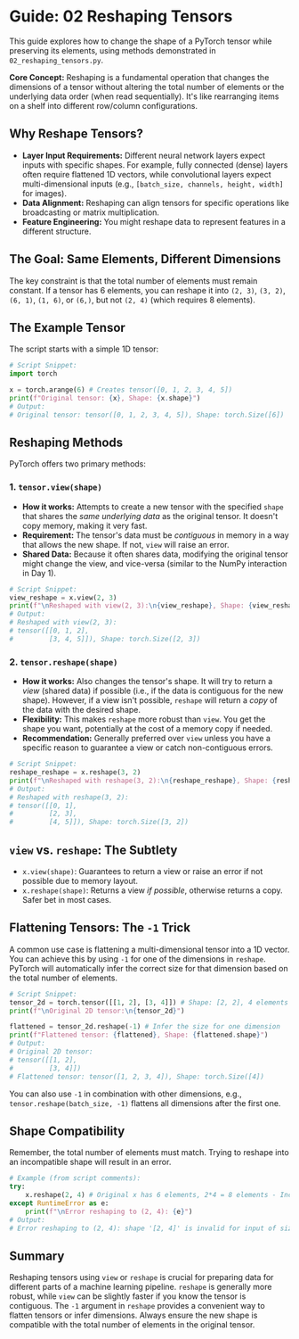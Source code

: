 # Guide: 02 Reshaping Tensors

This guide explores how to change the shape of a PyTorch tensor while preserving its elements, using methods demonstrated in `02_reshaping_tensors.py`.

**Core Concept:** Reshaping is a fundamental operation that changes the dimensions of a tensor without altering the total number of elements or the underlying data order (when read sequentially). It's like rearranging items on a shelf into different row/column configurations.

## Why Reshape Tensors?

- **Layer Input Requirements:** Different neural network layers expect inputs with specific shapes. For example, fully connected (dense) layers often require flattened 1D vectors, while convolutional layers expect multi-dimensional inputs (e.g., `[batch_size, channels, height, width]` for images).
- **Data Alignment:** Reshaping can align tensors for specific operations like broadcasting or matrix multiplication.
- **Feature Engineering:** You might reshape data to represent features in a different structure.

## The Goal: Same Elements, Different Dimensions

The key constraint is that the total number of elements must remain constant. If a tensor has 6 elements, you can reshape it into `(2, 3)`, `(3, 2)`, `(6, 1)`, `(1, 6)`, or `(6,)`, but not `(2, 4)` (which requires 8 elements).

## The Example Tensor

The script starts with a simple 1D tensor:

```python
# Script Snippet:
import torch

x = torch.arange(6) # Creates tensor([0, 1, 2, 3, 4, 5])
print(f"Original tensor: {x}, Shape: {x.shape}")
# Output:
# Original tensor: tensor([0, 1, 2, 3, 4, 5]), Shape: torch.Size([6])
```

## Reshaping Methods

PyTorch offers two primary methods:

### 1. `tensor.view(shape)`

- **How it works:** Attempts to create a new tensor with the specified `shape` that shares the _same underlying data_ as the original tensor. It doesn't copy memory, making it very fast.
- **Requirement:** The tensor's data must be _contiguous_ in memory in a way that allows the new shape. If not, `view` will raise an error.
- **Shared Data:** Because it often shares data, modifying the original tensor might change the view, and vice-versa (similar to the NumPy interaction in Day 1).

```python
# Script Snippet:
view_reshape = x.view(2, 3)
print(f"\nReshaped with view(2, 3):\n{view_reshape}, Shape: {view_reshape.shape}")
# Output:
# Reshaped with view(2, 3):
# tensor([[0, 1, 2],
#         [3, 4, 5]]), Shape: torch.Size([2, 3])
```

### 2. `tensor.reshape(shape)`

- **How it works:** Also changes the tensor's shape. It will try to return a _view_ (shared data) if possible (i.e., if the data is contiguous for the new shape). However, if a view isn't possible, `reshape` will return a _copy_ of the data with the desired shape.
- **Flexibility:** This makes `reshape` more robust than `view`. You get the shape you want, potentially at the cost of a memory copy if needed.
- **Recommendation:** Generally preferred over `view` unless you have a specific reason to guarantee a view or catch non-contiguous errors.

```python
# Script Snippet:
reshape_reshape = x.reshape(3, 2)
print(f"\nReshaped with reshape(3, 2):\n{reshape_reshape}, Shape: {reshape_reshape.shape}")
# Output:
# Reshaped with reshape(3, 2):
# tensor([[0, 1],
#         [2, 3],
#         [4, 5]]), Shape: torch.Size([3, 2])
```

## `view` vs. `reshape`: The Subtlety

- `x.view(shape)`: Guarantees to return a view or raise an error if not possible due to memory layout.
- `x.reshape(shape)`: Returns a view _if possible_, otherwise returns a copy. Safer bet in most cases.

## Flattening Tensors: The `-1` Trick

A common use case is flattening a multi-dimensional tensor into a 1D vector. You can achieve this by using `-1` for one of the dimensions in `reshape`. PyTorch will automatically infer the correct size for that dimension based on the total number of elements.

```python
# Script Snippet:
tensor_2d = torch.tensor([[1, 2], [3, 4]]) # Shape: [2, 2], 4 elements
print(f"\nOriginal 2D tensor:\n{tensor_2d}")

flattened = tensor_2d.reshape(-1) # Infer the size for one dimension
print(f"Flattened tensor: {flattened}, Shape: {flattened.shape}")
# Output:
# Original 2D tensor:
# tensor([[1, 2],
#         [3, 4]])
# Flattened tensor: tensor([1, 2, 3, 4]), Shape: torch.Size([4])
```

You can also use `-1` in combination with other dimensions, e.g., `tensor.reshape(batch_size, -1)` flattens all dimensions after the first one.

## Shape Compatibility

Remember, the total number of elements must match. Trying to reshape into an incompatible shape will result in an error.

```python
# Example (from script comments):
try:
    x.reshape(2, 4) # Original x has 6 elements, 2*4 = 8 elements - Incompatible!
except RuntimeError as e:
    print(f"\nError reshaping to (2, 4): {e}")
# Output:
# Error reshaping to (2, 4): shape '[2, 4]' is invalid for input of size 6
```

## Summary

Reshaping tensors using `view` or `reshape` is crucial for preparing data for different parts of a machine learning pipeline. `reshape` is generally more robust, while `view` can be slightly faster if you know the tensor is contiguous. The `-1` argument in `reshape` provides a convenient way to flatten tensors or infer dimensions. Always ensure the new shape is compatible with the total number of elements in the original tensor.
